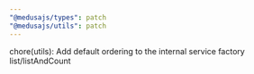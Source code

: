 ```yaml
---
"@medusajs/types": patch
"@medusajs/utils": patch
---
```


chore(utils): Add default ordering to the internal service factory list/listAndCount
